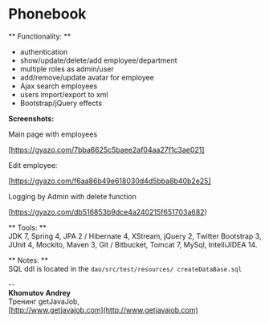# Phonebook

** Functionality: **

+ authentication  
+ show/update/delete/add employee/department
+ multiple roles as admin/user
+ add/remove/update avatar for employee
+ Ajax search employees
+ users import/export to xml  
+ Bootstrap/jQuery effects

**Screenshots:**

Main page with employees

[https://gyazo.com/7bba6625c5baee2af04aa27f1c3ae021]

Edit employee:

[https://gyazo.com/f6aa86b49e618030d4d5bba8b40b2e25]

Logging by Admin with delete function

[https://gyazo.com/db516853b9dce4a240215f651703a682)

** Tools: **  
JDK 7, Spring 4, JPA 2 / Hibernate 4, XStream, jQuery 2, Twitter Bootstrap 3, JUnit 4, Mockito, Maven 3, Git / Bitbucket, Tomcat 7, MySql, IntelliJIDEA 14.  

** Notes: **  
SQL ddl is located in the `dao/src/test/resources/ createDataBase.sql`

--  
**Khomutov Andrey**  
Тренинг getJavaJob,   
[http://www.getjavajob.com](http://www.getjavajob.com)